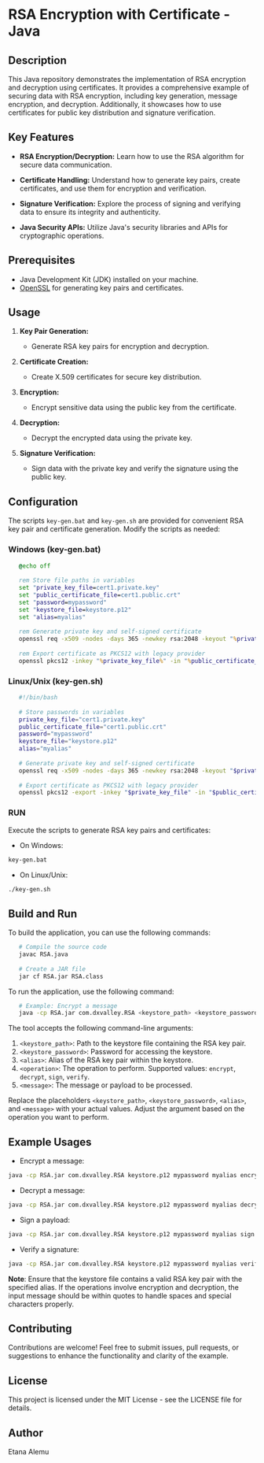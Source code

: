 # RSA Encryption with Certificate - Java

## Description

This Java repository demonstrates the implementation of RSA encryption and decryption using certificates. It provides a comprehensive example of securing data with RSA encryption, including key generation, message encryption, and decryption. Additionally, it showcases how to use certificates for public key distribution and signature verification.

## Key Features

- **RSA Encryption/Decryption:** Learn how to use the RSA algorithm for secure data communication.

- **Certificate Handling:** Understand how to generate key pairs, create certificates, and use them for encryption and verification.

- **Signature Verification:** Explore the process of signing and verifying data to ensure its integrity and authenticity.

- **Java Security APIs:** Utilize Java's security libraries and APIs for cryptographic operations.

## Prerequisites

- Java Development Kit (JDK) installed on your machine.
- [OpenSSL](https://www.openssl.org/) for generating key pairs and certificates.

## Usage

1. **Key Pair Generation:**
   - Generate RSA key pairs for encryption and decryption.

2. **Certificate Creation:**
   - Create X.509 certificates for secure key distribution.

3. **Encryption:**
   - Encrypt sensitive data using the public key from the certificate.

4. **Decryption:**
   - Decrypt the encrypted data using the private key.

5. **Signature Verification:**
   - Sign data with the private key and verify the signature using the public key.

## Configuration

The scripts `key-gen.bat` and `key-gen.sh` are provided for convenient RSA key pair and certificate generation. Modify the scripts as needed:

### Windows (key-gen.bat)

```bat
   @echo off
   
   rem Store file paths in variables
   set "private_key_file=cert1.private.key"
   set "public_certificate_file=cert1.public.crt"
   set "password=mypassword"
   set "keystore_file=keystore.p12"
   set "alias=myalias"
   
   rem Generate private key and self-signed certificate
   openssl req -x509 -nodes -days 365 -newkey rsa:2048 -keyout "%private_key_file%" -out "%public_certificate_file%"  -subj "/CN=Mobile Card Management/OU=DxValley/O=Cooperative Bank of Oromia/L=Addis Ababa/ST=Addis Ababa/C=ET"
   
   rem Export certificate as PKCS12 with legacy provider
   openssl pkcs12 -inkey "%private_key_file%" -in "%public_certificate_file%" -export -out "%keystore_file%" -name "%alias%" -legacy -passout pass:%password%
```

### Linux/Unix (key-gen.sh)

```bash
   #!/bin/bash
   
   # Store passwords in variables
   private_key_file="cert1.private.key"
   public_certificate_file="cert1.public.crt"
   password="mypassword"
   keystore_file="keystore.p12"
   alias="myalias"
   
   # Generate private key and self-signed certificate
   openssl req -x509 -nodes -days 365 -newkey rsa:2048 -keyout "$private_key_file" -out "$public_certificate_file" -subj "/CN=Mobile Card Management/OU=DxValley/O=Cooperative Bank of Oromia/L=Addis Ababa/ST=Addis Ababa/C=ET"
   
   # Export certificate as PKCS12 with legacy provider
   openssl pkcs12 -export -inkey "$private_key_file" -in "$public_certificate_file" -out "$keystore_file" -name "$alias" -passout pass:"$password"
```

### RUN 

Execute the scripts to generate RSA key pairs and certificates:

- On Windows:
```bat
key-gen.bat 
```

- On Linux/Unix:
```bash
./key-gen.sh
```

## Build and Run

To build the application, you can use the following commands:

```bash
   # Compile the source code
   javac RSA.java
   
   # Create a JAR file
   jar cf RSA.jar RSA.class
```

To run the application, use the following command:


```bash
   # Example: Encrypt a message
   java -cp RSA.jar com.dxvalley.RSA <keystore_path> <keystore_password> <alias> encrypt "Hello, World!"
```

The tool accepts the following command-line arguments:

1. `<keystore_path>`: Path to the keystore file containing the RSA key pair.
2. `<keystore_password>`: Password for accessing the keystore.
3. `<alias>`: Alias of the RSA key pair within the keystore.
4. `<operation>`: The operation to perform. Supported values: `encrypt`, `decrypt`, `sign`, `verify`.
5. `<message>`: The message or payload to be processed.

Replace the placeholders `<keystore_path>`, `<keystore_password>`, `<alias>`, and `<message>` with your actual values. Adjust the <operation> argument based on the operation you want to perform.

## Example Usages
- Encrypt a message:

```bash
java -cp RSA.jar com.dxvalley.RSA keystore.p12 mypassword myalias encrypt "Hello, World!"
```
- Decrypt a message:

```bash
java -cp RSA.jar com.dxvalley.RSA keystore.p12 mypassword myalias decrypt "EncryptedBase64String"
```
- Sign a payload:

```bash
java -cp RSA.jar com.dxvalley.RSA keystore.p12 mypassword myalias sign "PayloadToSign"
```
- Verify a signature:

```bash
java -cp RSA.jar com.dxvalley.RSA keystore.p12 mypassword myalias verify "Base64EncodedSignature" "OriginalPayload"
```
**Note**: Ensure that the keystore file contains a valid RSA key pair with the specified alias. If the operations involve encryption and decryption, the input message should be within quotes to handle spaces and special characters properly.

## Contributing
Contributions are welcome! Feel free to submit issues, pull requests, or suggestions to enhance the functionality and clarity of the example.

## License
This project is licensed under the MIT License - see the LICENSE file for details.

## Author
Etana Alemu